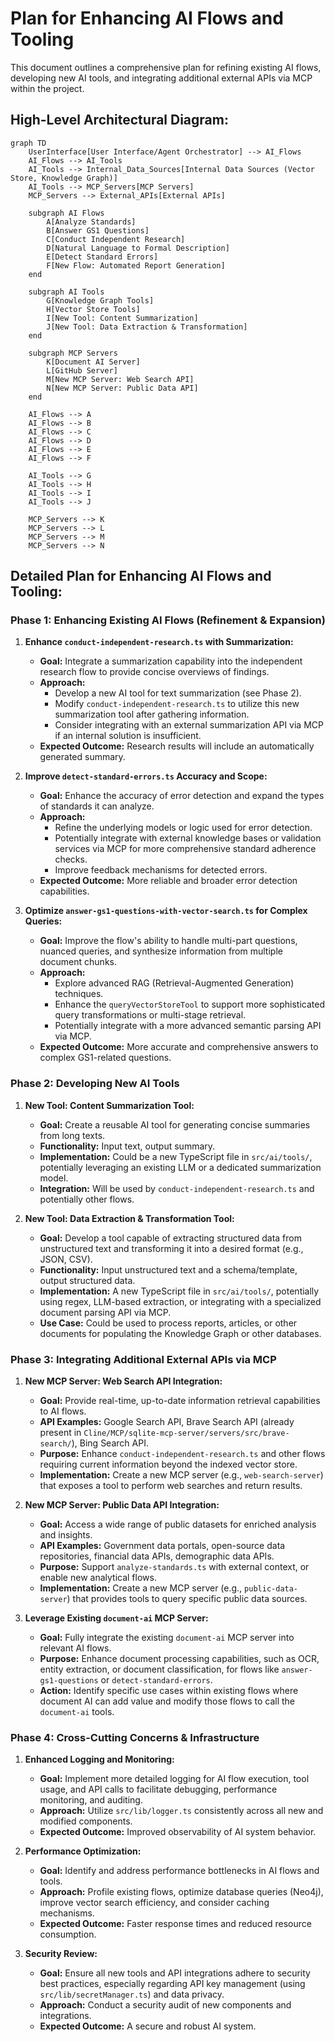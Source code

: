 # Plan for Enhancing AI Flows and Tooling

This document outlines a comprehensive plan for refining existing AI flows, developing new AI tools, and integrating additional external APIs via MCP within the project.

## High-Level Architectural Diagram:

```mermaid
graph TD
    UserInterface[User Interface/Agent Orchestrator] --> AI_Flows
    AI_Flows --> AI_Tools
    AI_Tools --> Internal_Data_Sources[Internal Data Sources (Vector Store, Knowledge Graph)]
    AI_Tools --> MCP_Servers[MCP Servers]
    MCP_Servers --> External_APIs[External APIs]

    subgraph AI Flows
        A[Analyze Standards]
        B[Answer GS1 Questions]
        C[Conduct Independent Research]
        D[Natural Language to Formal Description]
        E[Detect Standard Errors]
        F[New Flow: Automated Report Generation]
    end

    subgraph AI Tools
        G[Knowledge Graph Tools]
        H[Vector Store Tools]
        I[New Tool: Content Summarization]
        J[New Tool: Data Extraction & Transformation]
    end

    subgraph MCP Servers
        K[Document AI Server]
        L[GitHub Server]
        M[New MCP Server: Web Search API]
        N[New MCP Server: Public Data API]
    end

    AI_Flows --> A
    AI_Flows --> B
    AI_Flows --> C
    AI_Flows --> D
    AI_Flows --> E
    AI_Flows --> F

    AI_Tools --> G
    AI_Tools --> H
    AI_Tools --> I
    AI_Tools --> J

    MCP_Servers --> K
    MCP_Servers --> L
    MCP_Servers --> M
    MCP_Servers --> N
```

## Detailed Plan for Enhancing AI Flows and Tooling:

### Phase 1: Enhancing Existing AI Flows (Refinement & Expansion)

1.  **Enhance `conduct-independent-research.ts` with Summarization:**
    *   **Goal:** Integrate a summarization capability into the independent research flow to provide concise overviews of findings.
    *   **Approach:**
        *   Develop a new AI tool for text summarization (see Phase 2).
        *   Modify `conduct-independent-research.ts` to utilize this new summarization tool after gathering information.
        *   Consider integrating with an external summarization API via MCP if an internal solution is insufficient.
    *   **Expected Outcome:** Research results will include an automatically generated summary.

2.  **Improve `detect-standard-errors.ts` Accuracy and Scope:**
    *   **Goal:** Enhance the accuracy of error detection and expand the types of standards it can analyze.
    *   **Approach:**
        *   Refine the underlying models or logic used for error detection.
        *   Potentially integrate with external knowledge bases or validation services via MCP for more comprehensive standard adherence checks.
        *   Improve feedback mechanisms for detected errors.
    *   **Expected Outcome:** More reliable and broader error detection capabilities.

3.  **Optimize `answer-gs1-questions-with-vector-search.ts` for Complex Queries:**
    *   **Goal:** Improve the flow's ability to handle multi-part questions, nuanced queries, and synthesize information from multiple document chunks.
    *   **Approach:**
        *   Explore advanced RAG (Retrieval-Augmented Generation) techniques.
        *   Enhance the `queryVectorStoreTool` to support more sophisticated query transformations or multi-stage retrieval.
        *   Potentially integrate with a more advanced semantic parsing API via MCP.
    *   **Expected Outcome:** More accurate and comprehensive answers to complex GS1-related questions.

### Phase 2: Developing New AI Tools

1.  **New Tool: Content Summarization Tool:**
    *   **Goal:** Create a reusable AI tool for generating concise summaries from long texts.
    *   **Functionality:** Input text, output summary.
    *   **Implementation:** Could be a new TypeScript file in `src/ai/tools/`, potentially leveraging an existing LLM or a dedicated summarization model.
    *   **Integration:** Will be used by `conduct-independent-research.ts` and potentially other flows.

2.  **New Tool: Data Extraction & Transformation Tool:**
    *   **Goal:** Develop a tool capable of extracting structured data from unstructured text and transforming it into a desired format (e.g., JSON, CSV).
    *   **Functionality:** Input unstructured text and a schema/template, output structured data.
    *   **Implementation:** A new TypeScript file in `src/ai/tools/`, potentially using regex, LLM-based extraction, or integrating with a specialized document parsing API via MCP.
    *   **Use Case:** Could be used to process reports, articles, or other documents for populating the Knowledge Graph or other databases.

### Phase 3: Integrating Additional External APIs via MCP

1.  **New MCP Server: Web Search API Integration:**
    *   **Goal:** Provide real-time, up-to-date information retrieval capabilities to AI flows.
    *   **API Examples:** Google Search API, Brave Search API (already present in `Cline/MCP/sqlite-mcp-server/servers/src/brave-search/`), Bing Search API.
    *   **Purpose:** Enhance `conduct-independent-research.ts` and other flows requiring current information beyond the indexed vector store.
    *   **Implementation:** Create a new MCP server (e.g., `web-search-server`) that exposes a tool to perform web searches and return results.

2.  **New MCP Server: Public Data API Integration:**
    *   **Goal:** Access a wide range of public datasets for enriched analysis and insights.
    *   **API Examples:** Government data portals, open-source data repositories, financial data APIs, demographic data APIs.
    *   **Purpose:** Support `analyze-standards.ts` with external context, or enable new analytical flows.
    *   **Implementation:** Create a new MCP server (e.g., `public-data-server`) that provides tools to query specific public data sources.

3.  **Leverage Existing `document-ai` MCP Server:**
    *   **Goal:** Fully integrate the existing `document-ai` MCP server into relevant AI flows.
    *   **Purpose:** Enhance document processing capabilities, such as OCR, entity extraction, or document classification, for flows like `answer-gs1-questions` or `detect-standard-errors`.
    *   **Action:** Identify specific use cases within existing flows where document AI can add value and modify those flows to call the `document-ai` tools.

### Phase 4: Cross-Cutting Concerns & Infrastructure

1.  **Enhanced Logging and Monitoring:**
    *   **Goal:** Implement more detailed logging for AI flow execution, tool usage, and API calls to facilitate debugging, performance monitoring, and auditing.
    *   **Approach:** Utilize `src/lib/logger.ts` consistently across all new and modified components.
    *   **Expected Outcome:** Improved observability of AI system behavior.

2.  **Performance Optimization:**
    *   **Goal:** Identify and address performance bottlenecks in AI flows and tools.
    *   **Approach:** Profile existing flows, optimize database queries (Neo4j), improve vector search efficiency, and consider caching mechanisms.
    *   **Expected Outcome:** Faster response times and reduced resource consumption.

3.  **Security Review:**
    *   **Goal:** Ensure all new tools and API integrations adhere to security best practices, especially regarding API key management (using `src/lib/secretManager.ts`) and data privacy.
    *   **Approach:** Conduct a security audit of new components and integrations.
    *   **Expected Outcome:** A secure and robust AI system.